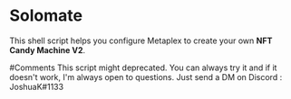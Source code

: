# Solomate
This shell script helps you configure Metaplex to create your own **NFT Candy Machine V2**.

#Comments
This script might deprecated. You can always try it and if it doesn't work, I'm always open to questions.
Just send a DM on Discord : JoshuaK#1133
